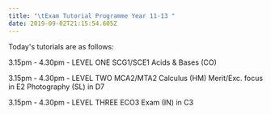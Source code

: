 ```yaml
---
title: "\tExam Tutorial Programme Year 11-13 "
date: 2019-09-02T21:15:54.605Z
---
```

Today's tutorials are as follows:

3.15pm - 4.30pm - LEVEL ONE
SCG1/SCE1 Acids & Bases (CO)

3.15pm - 4.30pm - LEVEL TWO
MCA2/MTA2 Calculus (HM) Merit/Exc. focus in E2
Photography (SL) in D7

3.15pm - 4.30pm - LEVEL THREE
ECO3 Exam (IN) in C3
